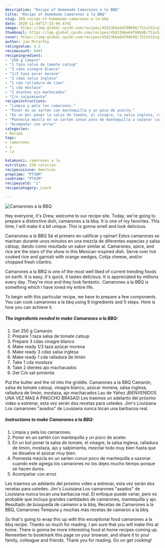 ```yaml
---
description: "Recipe of Homemade Camarones a la BBQ"
title: "Recipe of Homemade Camarones a la BBQ"
slug: 369-recipe-of-homemade-camarones-a-la-bbq
date: 2020-11-04T17:33:04.474Z
image: https://img-global.cpcdn.com/recipes/45d13bbe64f80b98/751x532cq70/camarones-a-la-bbq-foto-principal.jpg
thumbnail: https://img-global.cpcdn.com/recipes/45d13bbe64f80b98/751x532cq70/camarones-a-la-bbq-foto-principal.jpg
cover: https://img-global.cpcdn.com/recipes/45d13bbe64f80b98/751x532cq70/camarones-a-la-bbq-foto-principal.jpg
author: Jim McCarthy
ratingvalue: 4.2
reviewcount: 8487
recipeingredient:
- "250 g Camarn"
- "1 taza salsa de tomate catsup"
- "3 cdas vinagre blanco"
- "1/3 taza azcar morena"
- "3 cdas salsa inglesa"
- "1 cda ralladura de limn"
- "1 cda mostaza"
- "2 dientes ajo machacados"
- "C/n salpimienta"
recipeinstructions:
- "Limpia y pela los camarones."
- "Poner en un sartén con mantequilla y un poco de aceite."
- "En un bol poner la salsa de tomate, el vinagre, la salsa inglesa, ralladura de limón, mostaza, ajo y salpimienta, mezclar todo muy bien hasta que se disuelva el azúcar muy bien."
- "Ponnesta mezcla en un sarten conun poco de mantequilla a sazonar cuando este agrega los camarones no los dejes mucho tiempo porque se hacen duros."
- "Acompañar con arroz"
categories:
- Recipe
tags:
- camarones
- a
- la

katakunci: camarones a la 
nutrition: 250 calories
recipecuisine: American
preptime: "PT30M"
cooktime: "PT43M"
recipeyield: "1"
recipecategory: Lunch

---
```



![Camarones a la BBQ](https://img-global.cpcdn.com/recipes/45d13bbe64f80b98/751x532cq70/camarones-a-la-bbq-foto-principal.jpg)

Hey everyone, it's Drew, welcome to our recipe site. Today, we're going to prepare a distinctive dish, camarones a la bbq. It is one of my favorites. This time, I will make it a bit unique. This is gonna smell and look delicious.

Camarones a la BBQ Sé el primero en calificar y opinar! Estos camarones se marinan durante unos minutos en una mezcla de diferentes especias y salsa cátsup, dando como resultado un sabor similar al. Camarones, spice, and rice are the stars of the show in this Mexican-inspired dish. Serve over hot cooked rice and garnish with orange wedges, Cotija cheese, and/or chopped fresh cilantro.

Camarones a la BBQ is one of the most well liked of current trending foods on earth. It is easy, it's quick, it tastes delicious. It is appreciated by millions every day. They're nice and they look fantastic. Camarones a la BBQ is something which I have loved my entire life.


To begin with this particular recipe, we have to prepare a few components. You can cook camarones a la bbq using 9 ingredients and 5 steps. Here is how you can achieve it.

<!--inarticleads1-->

##### The ingredients needed to make Camarones a la BBQ:

1. Get 250 g Camarón
1. Prepare 1 taza salsa de tomate catsup
1. Prepare 3 cdas vinagre blanco
1. Make ready 1/3 taza azúcar morena
1. Make ready 3 cdas salsa inglesa
1. Make ready 1 cda ralladura de limón
1. Take 1 cda mostaza
1. Take 2 dientes ajo machacados
1. Get C/n sal-pimienta


Put the butter and the oil into the griddle. Camarones a la BBQ Camarón, salsa de tomate catsup, vinagre blanco, azúcar morena, salsa inglesa, ralladura de limón, mostaza, ajo machacados Lau de Yáñez ¡BIENVENIDOS UNA VEZ MAS A PINOCHO BRASAS! Les traemos un adelanto del próximo video a estrenar, esta vez serán dos recetas para ustedes. Jim&#39;s Louisiana Los camarones &#34;asados&#34; de Louisiana nunca tocan una barbacoa real. 

<!--inarticleads2-->

##### Instructions to make Camarones a la BBQ:

1. Limpia y pela los camarones.
1. Poner en un sartén con mantequilla y un poco de aceite.
1. En un bol poner la salsa de tomate, el vinagre, la salsa inglesa, ralladura de limón, mostaza, ajo y salpimienta, mezclar todo muy bien hasta que se disuelva el azúcar muy bien.
1. Ponnesta mezcla en un sarten conun poco de mantequilla a sazonar cuando este agrega los camarones no los dejes mucho tiempo porque se hacen duros.
1. Acompañar con arroz


Les traemos un adelanto del próximo video a estrenar, esta vez serán dos recetas para ustedes. Jim&#39;s Louisiana Los camarones &#34;asados&#34; de Louisiana nunca tocan una barbacoa real. El enfoque puede variar, pero es probable que incluya grandes cantidades de camarones, mantequilla y ajo. Resultado de búsqueda de camaron a la bbq. Recetas de Camarones a la BBQ, Camarones Tempura y muchas más recetas de camaron a la bbq. 

So that's going to wrap this up with this exceptional food camarones a la bbq recipe. Thanks so much for reading. I am sure that you will make this at home. There is gonna be more interesting food at home recipes coming up. Remember to bookmark this page on your browser, and share it to your family, colleague and friends. Thank you for reading. Go on get cooking!
